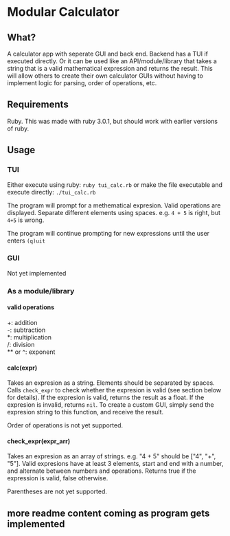 # Modular Calculator

## What?

A calculator app with seperate GUI and back end. Backend has a TUI if executed directly. Or it can be used like an API/module/library that takes a string that is a valid mathematical expression and returns the result. This will allow others to create their own calculator GUIs without having to implement logic for parsing, order of operations, etc.

## Requirements

Ruby. This was made with ruby 3.0.1, but should work with earlier versions of ruby.

## Usage

### TUI

Either execute using ruby: `ruby tui_calc.rb` or make the file executable and execute directly: `./tui_calc.rb`

The program will prompt for a methematical expresion. Valid operations are displayed. Separate different elements using spaces. e.g. `4 + 5` is right, but `4+5` is wrong.

The program will continue prompting for new expressions until the user enters `(q)uit`

### GUI

Not yet implemented

### As a module/library

#### valid operations

+: addition  
-: subtraction  
*: multiplication  
/: division  
** or ^: exponent

#### calc(expr)

Takes an expresion as a string. Elements should be separated by spaces. Calls `check_expr` to check whether the expresion is valid (see section below for details). If the expresion is valid, returns the result as a float. If the expresion is invalid, returns `nil`. To create a custom GUI, simply send the expresion string to this function, and receive the result.

Order of operations is not yet supported.

#### check_expr(expr_arr)

Takes an expresion as an array of strings. e.g. "4 + 5" should be ["4", "+", "5"]. Valid expresions have at least 3 elements, start and end with a number, and alternate between numbers and operations. Returns true if the expression is valid, false otherwise.

Parentheses are not yet supported.

## more readme content coming as program gets implemented
